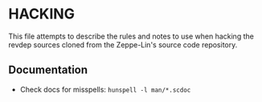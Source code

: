 HACKING
=======

This file attempts to describe the rules and notes to use when hacking
the revdep sources cloned from the Zeppe-Lin's source code repository.


Documentation
-------------

* Check docs for misspells: `hunspell -l man/*.scdoc`
